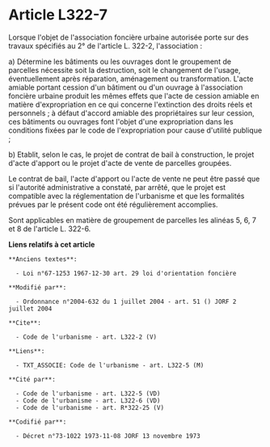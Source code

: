 # Article L322-7

Lorsque l'objet de l'association foncière urbaine autorisée porte sur des travaux spécifiés au 2° de l'article L. 322-2,
l'association : 

a) Détermine les bâtiments ou les ouvrages dont le groupement de parcelles nécessite soit la destruction, soit le changement
de l'usage, éventuellement après réparation, aménagement ou transformation. L'acte amiable portant cession d'un bâtiment ou
d'un ouvrage à l'association foncière urbaine produit les mêmes effets que l'acte de cession amiable en matière
d'expropriation en ce qui concerne l'extinction des droits réels et personnels ; à défaut d'accord amiable des propriétaires
sur leur cession, ces bâtiments ou ouvrages font l'objet d'une expropriation dans les conditions fixées par le code de
l'expropriation pour cause d'utilité publique ;

b) Etablit, selon le cas, le projet de contrat de bail à construction, le projet d'acte d'apport ou le projet d'acte de vente
de parcelles groupées. 

Le contrat de bail, l'acte d'apport ou l'acte de vente ne peut être passé que si l'autorité administrative a constaté, par
arrêté, que le projet est compatible avec la réglementation de l'urbanisme et que les formalités prévues par le présent code
ont été régulièrement accomplies. 

Sont applicables en matière de groupement de parcelles les alinéas 5, 6, 7 et 8 de l'article L. 322-6.

**Liens relatifs à cet article**

	**Anciens textes**:

	  - Loi n°67-1253 1967-12-30 art. 29 loi d'orientation foncière

	**Modifié par**:

	  - Ordonnance n°2004-632 du 1 juillet 2004 - art. 51 () JORF 2 juillet 2004

	**Cite**:

	  - Code de l'urbanisme - art. L322-2 (V)

	**Liens**:

	  - TXT_ASSOCIE: Code de l'urbanisme - art. L322-5 (M)

	**Cité par**:

	  - Code de l'urbanisme - art. L322-5 (VD)
	  - Code de l'urbanisme - art. L322-6 (VD)
	  - Code de l'urbanisme - art. R*322-25 (V)

	**Codifié par**:

	  - Décret n°73-1022 1973-11-08 JORF 13 novembre 1973

